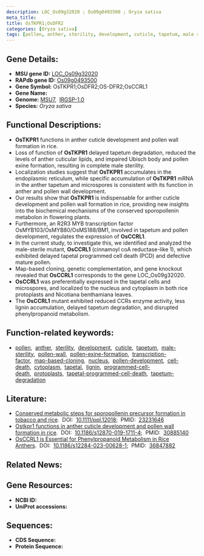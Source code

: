 ```yaml
---
description: LOC_Os09g32020 ; Os09g0493500 ; Oryza sativa
meta_title:
title: OsTKPR1;OsDFR2
categories: [Oryza sativa]
tags: [pollen, anther, sterility, development, cuticle, tapetum, male sterility, pollen wall, pollen exine formation, transcription factor, map-based cloning, nucleus, pollen development, cell death, cytoplasm, tapetal, lignin, programmed cell death, protoplasts, tapetal programmed cell death, tapetum degradation]
---
```


## Gene Details:
- **MSU gene ID:** [LOC_Os09g32020](http://rice.uga.edu/cgi-bin/ORF_infopage.cgi?orf=LOC_Os09g32020)  
- **RAPdb gene ID:** [Os09g0493500](https://rapdb.dna.affrc.go.jp/locus/?name=Os09g0493500)  
- **Gene Symbol:** OsTKPR1;OsDFR2;OS-DFR2;OsCCRL1
- **Gene Name:**
- **Genome:**  [MSU7](http://rice.uga.edu/),&nbsp;&nbsp;[IRGSP-1.0](https://rapdb.dna.affrc.go.jp/download/irgsp1.html)
- **Species:** *Oryza sativa*

## Functional Descriptions:
   - **OsTKPR1** functions in anther cuticle development and pollen wall formation in rice.
   - Loss of function of **OsTKPR1** delayed tapetum degradation, reduced the levels of anther cuticular lipids, and impaired Ubisch body and pollen exine formation, resulting in complete male sterility.
   - Localization studies suggest that **OsTKPR1** accumulates in the endoplasmic reticulum, while specific accumulation of **OsTKPR1** mRNA in the anther tapetum and microspores is consistent with its function in anther and pollen wall development.
   - Our results show that **OsTKPR1** is indispensable for anther cuticle development and pollen wall formation in rice, providing new insights into the biochemical mechanisms of the conserved sporopollenin metabolon in flowering plants.
   - Furthermore, an R2R3 MYB transcription factor OsMYB103/OsMYB80/OsMS188/BM1, involved in tapetum and pollen development, regulates the expression of **OsCCRL1**.
   - In the current study, to investigate this, we identified and analyzed the male-sterile mutant, **OsCCRL1** (cinnamoyl coA reductase-like 1), which exhibited delayed tapetal programmed cell death (PCD) and defective mature pollen.
   - Map-based cloning, genetic complementation, and gene knockout revealed that **OsCCRL1** corresponds to the gene LOC_Os09g32020.
   - **OsCCRL1** was preferentially expressed in the tapetal cells and microspores, and localized to the nucleus and cytoplasm in both rice protoplasts and Nicotiana benthamiana leaves.
   - The **OsCCRL1** mutant exhibited reduced CCRs enzyme activity, less lignin accumulation, delayed tapetum degradation, and disrupted phenylpropanoid metabolism.

## Function-related keywords:
   - [pollen](/tags/pollen/),&nbsp;&nbsp;[anther](/tags/anther/),&nbsp;&nbsp;[sterility](/tags/sterility/),&nbsp;&nbsp;[development](/tags/development/),&nbsp;&nbsp;[cuticle](/tags/cuticle/),&nbsp;&nbsp;[tapetum](/tags/tapetum/),&nbsp;&nbsp;[male-sterility](/tags/male-sterility/),&nbsp;&nbsp;[pollen-wall](/tags/pollen-wall/),&nbsp;&nbsp;[pollen-exine-formation](/tags/pollen-exine-formation/),&nbsp;&nbsp;[transcription-factor](/tags/transcription-factor/),&nbsp;&nbsp;[map-based-cloning](/tags/map-based-cloning/),&nbsp;&nbsp;[nucleus](/tags/nucleus/),&nbsp;&nbsp;[pollen-development](/tags/pollen-development/),&nbsp;&nbsp;[cell-death](/tags/cell-death/),&nbsp;&nbsp;[cytoplasm](/tags/cytoplasm/),&nbsp;&nbsp;[tapetal](/tags/tapetal/),&nbsp;&nbsp;[lignin](/tags/lignin/),&nbsp;&nbsp;[programmed-cell-death](/tags/programmed-cell-death/),&nbsp;&nbsp;[protoplasts](/tags/protoplasts/),&nbsp;&nbsp;[tapetal-programmed-cell-death](/tags/tapetal-programmed-cell-death/),&nbsp;&nbsp;[tapetum-degradation](/tags/tapetum-degradation/)

## Literature:
   - [Conserved metabolic steps for sporopollenin precursor formation in tobacco and rice](https://www.doi.org/10.1111/ppl.12018).&nbsp;&nbsp;DOI:&nbsp;&nbsp;[10.1111/ppl.12018](https://www.doi.org/10.1111/ppl.12018);&nbsp;&nbsp;PMID:&nbsp;&nbsp;[23231646](https://pubmed.ncbi.nlm.nih.gov/23231646/)
   - [Ostkpr1 functions in anther cuticle development and pollen wall formation in rice](https://www.doi.org/10.1186/s12870-019-1711-4).&nbsp;&nbsp;DOI:&nbsp;&nbsp;[10.1186/s12870-019-1711-4](https://www.doi.org/10.1186/s12870-019-1711-4);&nbsp;&nbsp;PMID:&nbsp;&nbsp;[30885140](https://pubmed.ncbi.nlm.nih.gov/30885140/)
   - [OsCCRL1 is Essential for Phenylpropanoid Metabolism in Rice Anthers](https://www.doi.org/10.1186/s12284-023-00628-1).&nbsp;&nbsp;DOI:&nbsp;&nbsp;[10.1186/s12284-023-00628-1](https://www.doi.org/10.1186/s12284-023-00628-1);&nbsp;&nbsp;PMID:&nbsp;&nbsp;[36847882](https://pubmed.ncbi.nlm.nih.gov/36847882/)

## Related News:

## Gene Resources:
- **NCBI ID:**  []()
- **UniProt accessions:** [](https://www.uniprot.org/uniprotkb//entry)

## Sequences:
- **CDS Sequence:**
- **Protein Sequence:**
